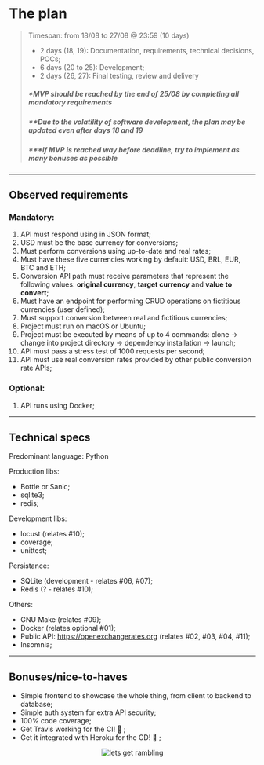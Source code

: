 # The plan
> Timespan: from 18/08 to 27/08 @ 23:59 (10 days)
> - 2 days (18, 19): Documentation, requirements, technical decisions, POCs;
> - 6 days (20 to 25): Development;
> - 2 days (26, 27): Final testing, review and delivery  
> ##### *MVP should be reached by the end of 25/08 by completing all mandatory requirements
> ##### **Due to the volatility of software development, the plan may be updated even after days 18 and 19
> ##### ***If MVP is reached way before deadline, try to implement as many bonuses as possible
---
## Observed requirements
### Mandatory:
1. API must respond using in JSON format;
2. USD must be the base currency for conversions;
3. Must perform conversions using up-to-date and real rates;
4. Must have these five currencies working by default: USD, BRL, EUR, BTC and ETH;
5. Conversion API path must receive parameters that represent the following values: **original currency**, **target currency** and **value to convert**;
6. Must have an endpoint for performing CRUD operations on fictitious currencies (user defined);
7. Must support conversion between real and fictitious currencies;
8. Project must run on macOS or Ubuntu;
9. Project must be executed by means of up to 4 commands: clone -> change into project directory -> dependency installation -> launch;
10. API must pass a stress test of 1000 requests per second;
11. API must use real conversion rates provided by other public conversion rate APIs;
### Optional:
1. API runs using Docker;
--- 
## Technical specs
Predominant language: Python  

Production libs:
- Bottle or Sanic;  
- sqlite3;
- redis;

Development libs:  
- locust (relates #10);
- coverage;
- unittest;

Persistance:
- SQLite (development - relates #06, #07);
- Redis (? - relates #10);

Others:
- GNU Make (relates #09);
- Docker (relates optional #01);
- Public API: https://openexchangerates.org (relates #02, #03, #04, #11);
- Insomnia;
---
## Bonuses/nice-to-haves
- Simple frontend to showcase the whole thing, from client to backend to database;
- Simple auth system for extra API security;
- 100% code coverage;
- Get Travis working for the CI! :rocket: ;
- Get it integrated with Heroku for the CD! :speedboat: ;  
<p align="center">
  <img src="https://i.giphy.com/media/W5WwFpEtd5Tvq/giphy.webp" alt="lets get rambling" />
</p>